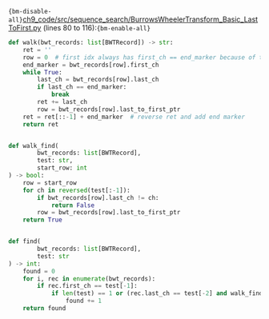 `{bm-disable-all}`[ch9_code/src/sequence_search/BurrowsWheelerTransform_Basic_LastToFirst.py](ch9_code/src/sequence_search/BurrowsWheelerTransform_Basic_LastToFirst.py) (lines 80 to 116):`{bm-enable-all}`

```python
def walk(bwt_records: list[BWTRecord]) -> str:
    ret = ''
    row = 0  # first idx always has first_ch == end_marker because of the lexicographical sorting
    end_marker = bwt_records[row].first_ch
    while True:
        last_ch = bwt_records[row].last_ch
        if last_ch == end_marker:
            break
        ret += last_ch
        row = bwt_records[row].last_to_first_ptr
    ret = ret[::-1] + end_marker  # reverse ret and add end marker
    return ret


def walk_find(
        bwt_records: list[BWTRecord],
        test: str,
        start_row: int
) -> bool:
    row = start_row
    for ch in reversed(test[:-1]):
        if bwt_records[row].last_ch != ch:
            return False
        row = bwt_records[row].last_to_first_ptr
    return True


def find(
        bwt_records: list[BWTRecord],
        test: str
) -> int:
    found = 0
    for i, rec in enumerate(bwt_records):
        if rec.first_ch == test[-1]:
            if len(test) == 1 or (rec.last_ch == test[-2] and walk_find(bwt_records, test, i)):
                found += 1
    return found
```